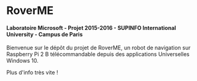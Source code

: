 # RoverME 

#### Laboratoire Microsoft - Projet 2015-2016 - SUPINFO International University - Campus de Paris 

Bienvenue sur le dépôt du projet de RoverME, un robot de navigation sur Raspberry Pi 2 B télécommandable depuis des applications Universelles Windows 10. 

Plus d'info très vite !